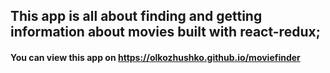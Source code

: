 ## This app is all about finding and getting information about movies built with react-redux;

#### You can view this app on https://olkozhushko.github.io/moviefinder
